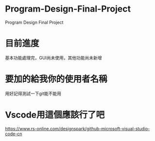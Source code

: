 # Program-Design-Final-Project
Program Design Final Project

# 目前進度
基本功能處理完，GUI尚未使用，其他功能尚未新增

# 要加的給我你的使用者名稱
用好記得測試一下git能不能用

# Vscode用這個應該行了吧
https://www.rs-online.com/designspark/github-microsoft-visual-studio-code-cn